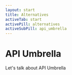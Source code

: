 ```yaml
---
layout: start
title: Alternatives
activeTab: start
activePill: alternatives
activeSubPill: api_umbrella
---
```

# API Umbrella

Let's talk about API Umbrella
